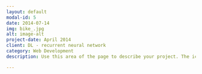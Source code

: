 ```yaml
---
layout: default
modal-id: 5
date: 2014-07-14
img: bike_.jpg
alt: image-alt
project-date: April 2014
client: DL - recurrent neural network
category: Web Development
description: Use this area of the page to describe your project. The icon above is part of a free icon set by <a href="https://sellfy.com/p/8Q9P/jV3VZ/">Flat Icons</a>. On their website, you can download their free set with 16 icons, or you can purchase the entire set with 146 icons for only $12!

---
```

